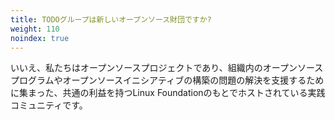 ```yaml
---
title: TODOグループは新しいオープンソース財団ですか?
weight: 110
noindex: true
---
```


いいえ、私たちはオープンソースプロジェクトであり、組織内のオープンソースプログラムやオープンソースイニシアティブの構築の問題の解決を支援するために集まった、共通の利益を持つLinux Foundationのもとでホストされている実践コミュニティです。
